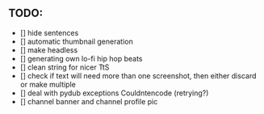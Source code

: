 ## TODO:

- [] hide sentences
- [] automatic thumbnail generation
- [] make headless
- [] generating own lo-fi hip hop beats
- [] clean string for nicer TtS
- [] check if text will need more than one screenshot, then either discard or make multiple
- [] deal with pydub exceptions Couldntencode (retrying?)
- [] channel banner and channel profile pic